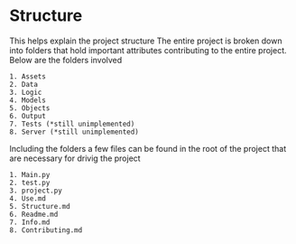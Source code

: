 # Structure
This helps explain the project structure
The entire project is broken down into folders that hold important
attributes contributing to the entire project. Below are the
folders involved

    1. Assets
    2. Data
    3. Logic
    4. Models
    5. Objects
    6. Output
    7. Tests (*still unimplemented)
    8. Server (*still unimplemented)

Including the folders a few files can be found in the root of the project that are necessary for drivig the project

    1. Main.py
    2. test.py
    3. project.py
    4. Use.md
    5. Structure.md
    6. Readme.md
    7. Info.md
    8. Contributing.md
